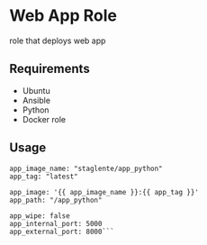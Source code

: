 # Web App Role
role that deploys web app

## Requirements
- Ubuntu
- Ansible
- Python
- Docker role

## Usage
```app_name: "app_python"
app_image_name: "staglente/app_python"
app_tag: "latest"

app_image: '{{ app_image_name }}:{{ app_tag }}'
app_path: "/app_python"

app_wipe: false
app_internal_port: 5000
app_external_port: 8000```